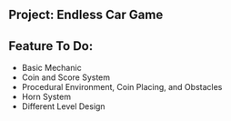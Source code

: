## Project: Endless Car Game

## Feature To Do:
*  Basic Mechanic
*  Coin and Score System
*  Procedural Environment, Coin Placing, and Obstacles
*  Horn System
*  Different Level Design
 
